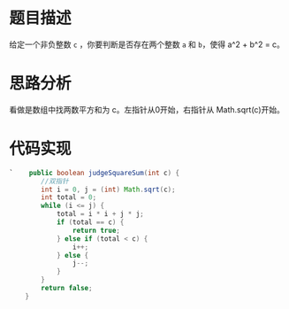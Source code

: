 # 题目描述

给定一个非负整数 `c` ，你要判断是否存在两个整数 `a` 和 `b`，使得 a^2 + b^2 = c。

# 思路分析

看做是数组中找两数平方和为 c。左指针从0开始，右指针从 Math.sqrt(c)开始。

# 代码实现

```java
`    public boolean judgeSquareSum(int c) {
        //双指针
        int i = 0, j = (int) Math.sqrt(c);
        int total = 0;
        while (i <= j) {
            total = i * i + j * j;
            if (total == c) {
                return true;
            } else if (total < c) {
                i++;
            } else {
                j--;
            }
        }
        return false;
    }
```

